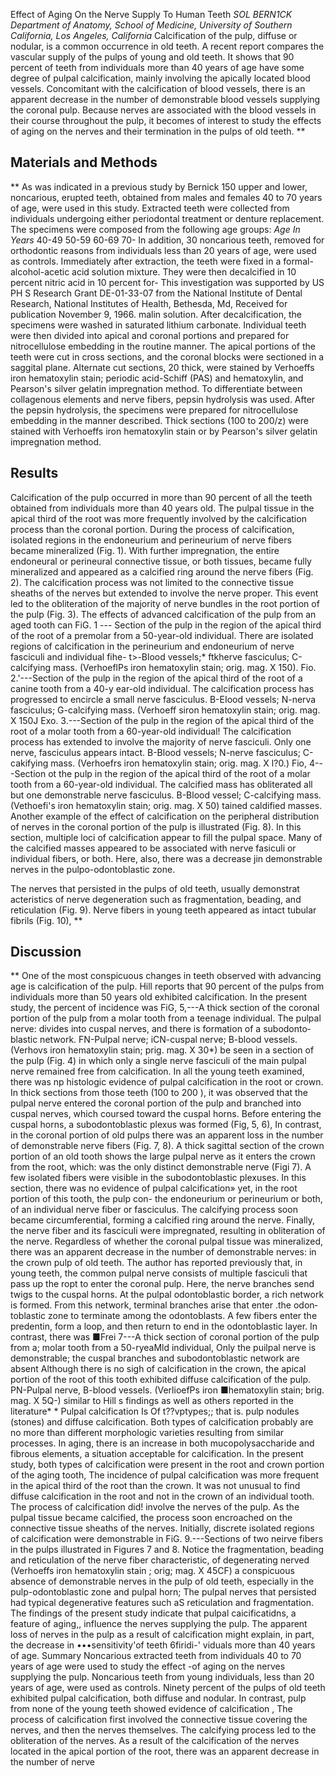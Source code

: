 Effect of Aging On the Nerve Supply To Human Teeth *SOL BERN1CK* *Department of Anatomy, School of Medicine, University of Southern
California, Los Angeles, California*
Calcification of the pulp, diffuse or nodular, is a common occurrence in old teeth. A recent report compares the vascular supply of the pulps of young and old teeth. It shows that 90 percent of teeth from individuals more than 40 years of age have some degree of pulpal calcification, mainly involving the apically located blood vessels.
Concomitant with the calcification of blood vessels, there is an apparent decrease in the number of demonstrable blood vessels supplying the coronal pulp. Because nerves are associated with the blood vessels in their course throughout the pulp, it becomes of interest to study the effects of aging on the nerves and their termination in the pulps of old teeth.
**
## **Materials and Methods**

**
As was indicated in a previous study by Bernick 150 upper and lower, noncarious, erupted teeth, obtained from males and fe­males 40 to 70 years of age, were used in this study. Extracted teeth were collected from individuals undergoing either periodontal treatment or denture replacement. The specimens were composed from the follow­ing age groups: *Age In Years* 40-49 50-59 60-69 70-
In addition, 30 noncarious teeth, removed for orthodontic reasons from individuals less than 20 years of age, were used as controls.
Immediately after extraction, the teeth were fixed in a formal-alcohol-acetic acid solution mixture. They were then decalcified in 10 percent nitric acid in 10 percent for-
This investigation was supported by US PH S Research Grant DE-01-33-07 from the National Institute of Dental Research, National Institutes of
Health, Bethesda, Md,
Received for publication November 9, 1966.
malin solution. After decalcification, the specimens were washed in saturated lithium carbonate. Individual teeth were then di­vided into apical and coronal portions and prepared for nitrocellulose embedding in the routine manner. The apical portions of the teeth were cut in cross sections, and the coronal blocks were sectioned in a saggital plane.
Alternate cut sections, 20 thick, were stained by Verhoeffs iron hematoxylin stain; periodic acid-Schiff (PAS) and hema­toxylin, and
Pearson's silver gelatin impreg­nation method.
To differentiate between collagenous ele­ments and nerve fibers, pepsin hydrolysis was used. After the pepsin hydrolysis, the specimens were prepared for nitrocellulose embedding in the manner described. Thick sections (100 to 200/z) were stained with Verhoeffs iron hematoxylin stain or by Pearson's silver gelatin impregnation method.
 ## **Results**

Calcification of the pulp occurred in more than 90 percent of all the teeth obtained from individuals more than 40 years old. The pulpal tissue in the apical third of the root was more frequently involved by the calcification process than the coronal por­tion. During the process of calcification, isolated regions in the endoneurium and perineurium of nerve fibers became miner­alized (Fig. 1). With further impregnation, the entire endoneural or perineural connec­tive tissue, or both tissues, became fully mineralized and appeared as a calcified ring around the nerve fibers (Fig. 2). The calcifi­cation process was not limited to the connec­tive tissue sheaths of the nerves but ex­tended to involve the nerve proper. This event led to the obliteration of the majority of nerve bundles in the root portion of the pulp (Fig. 3). The effects of advanced calci­fication of the pulp from an aged tooth can
FiG. 1 --- Section of the pulp in the region of the apical third of the root of a premolar from a 50-year-old individual. There are isolated regions of calcification in the perineurium and endoneurium of nerve fasciculi and individual fihe- t\>-Blood vessels;\* ftkherve fasciculus; C-calcifying mass. (VerhoeflPs iron hema­toxylin stain; orig.
mag. X 150).
Fio. 2.'---Section of the pulp in the region of the apical third of the root of a canine tooth from a 40-y ear-old individual. The calcification process has progressed to encircle a small nerve fasciculus. B-EIood vessels; N-nerva fascic­ulus; G-calcifying mass. (Verhoeff siron hematoxylin stain; orig. mag. X 150J
Exo. 3.---Section of the pulp in the region of the apical third of the root of a molar tooth from a 60-year-old individual! The calcification process has extended to involve the majority of nerve fasciculi. Only one nerve, fasciculus appears intact. B-Blood vessels; N-nerve fasciculus; C-cakifying mass. (Verhoefrs iron hematoxylin stain; orig.
mag. X l?0.)
Fio, 4---Section ot the pulp in the region of the apical third of the root of a molar tooth from a 60-year-old individual. The calcified mass has obliterated all but one demonstrable nerve fasciculus. B-Blood vessel; C-calcifying mass. (Vethoefi's iron hematoxylin stain; orig.
mag. X 50) tained caldified masses. Another example of the effect of calcification on the peripheral distribution of nerves in the coronal portion of the pulp is illustrated (Fig. 8). In this section, multiple loci of calcification appear to fill the pulpal space. Many of the calcified masses appeared to be associated with nerve fasiculi or individual fibers, or both. Here, also, there was a decrease jin demonstrable nerves in the pulpo-odontoblastic zone.

The nerves that persisted in the pulps of old teeth, usually demonstrat
acteristics of nerve degeneration such as fragmentation, beading, and reticulation (Fig. 9). Nerve fibers in young teeth ap­peared as intact tubular fibrils (Fig. 10),
**
## **Discussion**

**
One of the most conspicuous changes in teeth observed with advancing age is calcifi­cation of the pulp. Hill reports that 90 per­cent of the pulps from individuals more than 50 years old exhibited calcification.
 In the present study, the percent of incidence was
FiG, 5,---A thick section of the coronal portion of the pulp from a molar tooth from a teenage individual. The pulpal nerve: divides into cuspal nerves, and there is formation of a subodonto­blastic network.
FN-Pulpal nerve; iCN-cuspal nerve; B-blood vessels. (Verhovs iron hema­toxylin stain; prig. mag. X 30\*) be seen in a section of the pulp (Fig. 4) in which only a single nerve fasciculi of the main pulpal nerve remained free from calci­fication.
In all the young teeth examined, there was np histologic evidence of pulpal calcifi­cation in the root or crown. In thick sections from those teeth (100 to 200 ), it was ob­served that the pulpal nerve entered the coronal portion of the pulp and branched into cuspal nerves, which coursed toward the cuspal horns. Before entering the cuspal horns, a subodontoblastic plexus was formed (Fig, 5, 6), In contrast, in the coronal por­tion of old pulps there was an apparent loss in the number of demonstrable nerve fibers (Fig. 7, 8). A thick sagittal section of the crown portion of an old tooth shows the large pulpal nerve as it enters the crown from the root, which: was the only distinct demonstrable nerve (Figi 7). A few isolated fibers were visible in the subodontoblastic plexuses. In this section, there was no evi­dence of pulpal calcification» yet, in the root portion of this tooth, the pulp con- the endoneurium or perineurium or both, of an individual nerve fiber or fasciculus. The calcifying process soon became circum­ferential, forming a calcified ring around the nerve. Finally, the nerve fiber and its fasciculi were impregnated, resulting in obliteration of the nerve.
Regardless of whether the coronal pulpal tissue was mineralized, there was an ap­parent decrease in the number of demon­strable nerves: in the crown pulp of old teeth. The author has reported previously that, in young teeth, the common pulpal nerve consists of multiple fasciculi that pass up the ropt to enter the coronal pulp. Here, the nerve branches send twigs to the cuspal horns. At the pulpal odontoblastic border, a rich network is formed. From this network, terminal branches arise that enter .the odon­toblastic zone to terminate among the odon­toblasts. A few fibers enter the predentin, form a loop, and then return to end in the odontoblastic layer. In contrast, there was ■Frei 7---A thick section of coronal portion of the pulp from a; molar tooth from a 50-ryeaMld indi­vidual, Only the puilpal nerve is demonstrable; the cuspal branches and subodontoblastic network are absent Although there is no sigh of calcification in the crown, the apical portion of the root of this tooth exhibited diffuse calcification of the pulp. PN-Pulpal nerve, B-blood vessels. (VerlioefPs iron ■hematoxylin stain; brig. mag. X 5Q-) similar to Hill s findings as well as others re­ported in the literature\* \* Pulpal calcifica­tion Is Of t??vptypes;; that is.
pulp nodules (stones) and diffuse calcification. Both types of calcification probably are no more than different morphologic varieties result­ing from similar processes. In aging, there is an increase in both mucopolysaccharide and fibrous elements, a situation acceptable for calcification. In the present study, both types of calcification were present in the root and crown portion of the aging tooth, The incidence of pulpal calcification was more frequent in the apical third of the root than the crown. It was not unusual to find diffuse calcification in the root and not in the crown of an individual tooth.
The process of calcification did! involve the nerves of the pulp. As the pulpal tissue became calcified, the process soon en­croached on the connective tissue sheaths of the nerves. Initially, discrete isolated re­gions of calcification were demonstrable in FiG. 9.---Sections of two neirve fibers in the pulps illustrated in Figures 7 and 8. Notice the fragmentation, beading and reticulation of the nerve fiber characteris­tic, of degenerating nerved (Verhoeffs iron hematoxylin stain ; orig; mag. X 45CF) a conspicuous absence of demonstrable nerves in the pulp of old teeth, especially in the pulp-odontoblastic zone and pulpal horn; The pulpal nerves that persisted had typical degenerative features such aS reticu­lation and fragmentation.
The findings of the present study indicate that pulpal caicificatidns, a feature of aging,, influence the nerves supplying the pulp. The apparent loss of nerves in the pulp as a re­sult of calcification might explain, in part, the decrease in •••sensitivity'of teeth 6firidi-' viduals more than 40 years of age.
Summary
Noncarious extracted teeth from individ­uals 40 to 70 years of age were used to study the effect -of aging on the nerves supplying the pulp.
Noncarious teeth from young in­dividuals, less than 20 years of age, were used as controls. Ninety percent of the pulps of old teeth exhibited pulpal calcification, both diffuse and nodular. In contrast, pulp from none of the young teeth showed evi­dence of calcification , The process of calci­fication first involved the connective tissue covering the nerves, and then the nerves themselves. The calcifying process led to the obliteration of the nerves. As a result of the calcification of the nerves located in the apical portion of the root, there was an ap­parent decrease in the number of nerve